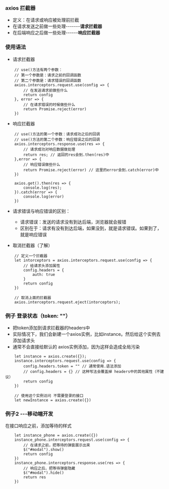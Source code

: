 ### axios 拦截器
* 定义：在请求或响应被处理前拦截
* 在请求发送之前做一些处理-------**请求拦截器**
* 在后端响应之后做一些处理------**响应拦截器**

### 使用语法 
* 请求拦截器
```
    // use()方法有两个参数：
    // 第一个参数是：请求之前的回调函数
    // 第二个参数是：请求错误的回调函数
    axios.interceptors.request.use(config => {
        // 在发送请求前做些什么
        return config
    }, error => {
        // 在请求错误的时候做些什么 
        return Promise.reject(error)
    })
```

* 响应拦截器
```
    // use()方法的第一个参数：请求成功之后的回调
    // use()方法的第二个参数：响应错误之后的回调
    axios.interceptors.response.use(res => {
        // 请求成功对响应数据做处理
        return res; // 返回的res会到.then(res)中
    },error => {
        // 响应错误做些什么 
        return Promise.reject(error) // 这里的error会到.catch(error)中
    })

    axios.get().then(res => {
        console.log(res);
    }).catch(error => {
        console.log(error)
    })

```

* 请求错误与响应错误的区别：
    * 请求错误：发送的请求没有到达后端，浏览器就会报错
    * 区别在于：请求有没有到达后端，如果没到，就是请求错误。如果到了，就是响应错误

* 取消拦截器（了解）
```
    // 定义一个拦截器
    let intorceptors = axios.interceptors.request.use(config => {
        // 给请求头添加属性
        config.headers = {
            auth: true
        }
        return config
    })

    // 取消上面的拦截器
    axios.interceptors.request.eject(intorceptors); 
```

### 例子 登录状态（token: ""）
* 把token添加到请求拦截器的headers中
* 实际情况下，我们会新建一个axios实例，比如instance。然后给这个实例去添加请求头
* 通常不会直接给默认的 axios实例添加，因为这样会造成全局污染

``` // 访问需要登录的接口
    let instance = axios.create({});
    instance.interceptors.request.use(config => {
        config.headers.token = "" // 通常使用.语法添加
        // config.headers = {} // 这种写法会覆盖掉 headers中的其他属性（不建议）
        return config
    })
```

```
    // 使用这个实例访问 不需要登录的接口
    let newInstance = axios.create({})
```

### 例子2 ---移动端开发
在接口响应之前，添加等待的样式
```
    let instance_phone = axios.create({})
    instance_phone.interceptors.request.use(config => {
        // 在请求之前，把等待的弹窗展示出来
        $("#modal").show()
        return config
    })
    instance_phone.interceptors.response.use(res => {
        // 响应之后，把等待弹窗隐藏
        $("#modal").hide()
        return res
    })
```